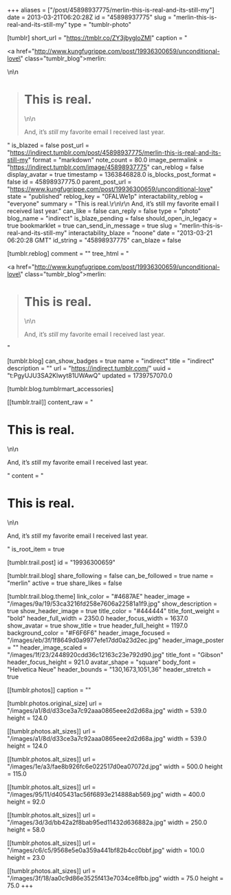+++
aliases = ["/post/45898937775/merlin-this-is-real-and-its-still-my"]
date = 2013-03-21T06:20:28Z
id = "45898937775"
slug = "merlin-this-is-real-and-its-still-my"
type = "tumblr-photo"

[tumblr]
short_url = "https://tmblr.co/ZY3jbygloZMl"
caption = "<p><a href=\"http://www.kungfugrippe.com/post/19936300659/unconditional-love\" class=\"tumblr_blog\">merlin</a>:</p>\n\n<blockquote><h1>This is real.</h1>\n\n<p>And, it’s <em>still</em> my favorite email I received last year.</p></blockquote>"
is_blazed = false
post_url = "https://indirect.tumblr.com/post/45898937775/merlin-this-is-real-and-its-still-my"
format = "markdown"
note_count = 80.0
image_permalink = "https://indirect.tumblr.com/image/45898937775"
can_reblog = false
display_avatar = true
timestamp = 1363846828.0
is_blocks_post_format = false
id = 45898937775.0
parent_post_url = "https://www.kungfugrippe.com/post/19936300659/unconditional-love"
state = "published"
reblog_key = "0FALWe1p"
interactability_reblog = "everyone"
summary = "This is real.\r\n\r\n And, it’s still my favorite email I received last year."
can_like = false
can_reply = false
type = "photo"
blog_name = "indirect"
is_blaze_pending = false
should_open_in_legacy = true
bookmarklet = true
can_send_in_message = true
slug = "merlin-this-is-real-and-its-still-my"
interactability_blaze = "noone"
date = "2013-03-21 06:20:28 GMT"
id_string = "45898937775"
can_blaze = false

[tumblr.reblog]
comment = ""
tree_html = "<p><a href=\"http://www.kungfugrippe.com/post/19936300659/unconditional-love\" class=\"tumblr_blog\">merlin</a>:</p><blockquote><h1>This is real.</h1>\n\n<p>And, it’s <em>still</em> my favorite email I received last year.</p></blockquote>"

[tumblr.blog]
can_show_badges = true
name = "indirect"
title = "indirect"
description = ""
url = "https://indirect.tumblr.com/"
uuid = "t:PgyUJU3SA2Klwyt81UWAwQ"
updated = 1739757070.0

[tumblr.blog.tumblrmart_accessories]

[[tumblr.trail]]
content_raw = "<p><h1>This is real.</h1>\n\n<p>And, it’s <em>still</em> my favorite email I received last year.</p></p>"
content = "<p><h1>This is real.</h1>\n\n<p>And, it&rsquo;s <em>still</em> my favorite email I received last year.</p></p>"
is_root_item = true

[tumblr.trail.post]
id = "19936300659"

[tumblr.trail.blog]
share_following = false
can_be_followed = true
name = "merlin"
active = true
share_likes = false

[tumblr.trail.blog.theme]
link_color = "#4687AE"
header_image = "/images/9a/19/53ca3216fd258e7606a22581a1f9.jpg"
show_description = true
show_header_image = true
title_color = "#444444"
title_font_weight = "bold"
header_full_width = 2350.0
header_focus_width = 1637.0
show_avatar = true
show_title = true
header_full_height = 1197.0
background_color = "#F6F6F6"
header_image_focused = "/images/eb/3f/1f8649d0a9977efe17dd0a23d2ec.jpg"
header_image_poster = ""
header_image_scaled = "/images/1f/23/2448920cdd36c12163c23e792d90.jpg"
title_font = "Gibson"
header_focus_height = 921.0
avatar_shape = "square"
body_font = "Helvetica Neue"
header_bounds = "130,1673,1051,36"
header_stretch = true

[[tumblr.photos]]
caption = ""

[tumblr.photos.original_size]
url = "/images/a1/8d/d33ce3a7c92aaa0865eee2d2d68a.jpg"
width = 539.0
height = 124.0

[[tumblr.photos.alt_sizes]]
url = "/images/a1/8d/d33ce3a7c92aaa0865eee2d2d68a.jpg"
width = 539.0
height = 124.0

[[tumblr.photos.alt_sizes]]
url = "/images/1e/a3/fae8b926fc6e022517d0ea07072d.jpg"
width = 500.0
height = 115.0

[[tumblr.photos.alt_sizes]]
url = "/images/95/11/d405431ac56f6893e214888ab569.jpg"
width = 400.0
height = 92.0

[[tumblr.photos.alt_sizes]]
url = "/images/3d/3d/bb42a2f8bab95ed11432d636882a.jpg"
width = 250.0
height = 58.0

[[tumblr.photos.alt_sizes]]
url = "/images/c6/c5/9568e5e0a359a441bf82b4cc0bbf.jpg"
width = 100.0
height = 23.0

[[tumblr.photos.alt_sizes]]
url = "/images/3f/18/aa0c9d86e3525f413e7034ce8fbb.jpg"
width = 75.0
height = 75.0
+++
